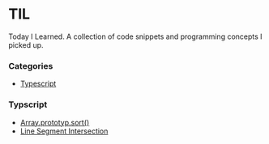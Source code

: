 # TIL

Today I Learned. A collection of code snippets and programming concepts I picked up.

### Categories

- [Typescript](#typescript)

### Typscript

- [Array.prototyp.sort()](TypeScript/Array_Prototype_Sort.md)
- [Line Segment Intersection](TypeScript/Line_Segement_Intersection.md)
